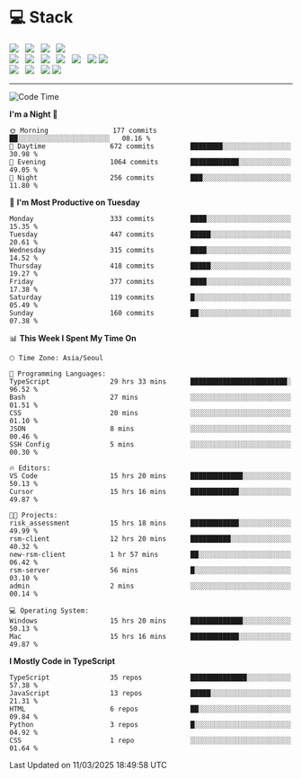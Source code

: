 <h1>💻 Stack</h1>
<div>
 <!-- badge : https://shields.io/ -->
 <!-- icon : https://simpleicons.org/?q=Get -->
 <img src="https://img.shields.io/badge/HTML5-e74c3c?style=flat-square&logo=HTML5&logoColor=white"/> &nbsp 
 <img src="https://img.shields.io/badge/CSS3-0A84FF?style=flat-square&logo=CSS3&logoColor=white"/> &nbsp 
 <img src="https://img.shields.io/badge/JavaScript-FFCD11?style=flat-square&logo=JavaScript&logoColor=white"/> &nbsp 
 <img src="https://img.shields.io/badge/TypeScript-3075C0?style=flat-square&logo=TypeScript&logoColor=white"/>
 <br/>
 <img src="https://img.shields.io/badge/Next-000000?style=flat-square&logo=nextdotjs&logoColor=white"/> &nbsp 
 <img src="https://img.shields.io/badge/React-00BCF6?style=flat-square&logo=React&logoColor=white"/> &nbsp 
 <img src="https://img.shields.io/badge/Redux-764ABC?style=flat-square&logo=Redux&logoColor=white"/> &nbsp
 <img src="https://img.shields.io/badge/Recoil-3578E5?style=flat-square&logo=recoil&logoColor=white"/> &nbsp
 <img src="https://img.shields.io/badge/React-Query-FF4154?style=flat-square&logo=reactquery&logoColor=white"/> &nbsp 
 <img src="https://img.shields.io/badge/styled%2Dcomponents-DB7093?style=flat-square&logo=styled%2Dcomponents&logoColor=white"/>
 <img src="https://img.shields.io/badge/CSS Modules-000000?style=flat-square&logo=CSS Modules&logoColor=white"/> &nbsp 
 <br/>
 <img src="https://img.shields.io/badge/Node-339933?style=flat-square&logo=Node.js&logoColor=white"/> &nbsp 
 <img src="https://img.shields.io/badge/Express-000000?style=flat-square&logo=Express&logoColor=white"/> &nbsp 
 <img src="https://img.shields.io/badge/MongoDB-47A248?style=flat-square&logo=MongoDB&logoColor=white"/>
 <img src="https://img.shields.io/badge/MariaDB-003545?style=flat-square&logo=mariadb&logoColor=white"/>
</div>

<hr>

<!--START_SECTION:waka-->
![Code Time](http://img.shields.io/badge/Code%20Time-2%2C191%20hrs%2031%20mins-blue)

**I'm a Night 🦉** 

```text
🌞 Morning                177 commits         ██░░░░░░░░░░░░░░░░░░░░░░░   08.16 % 
🌆 Daytime                672 commits         ████████░░░░░░░░░░░░░░░░░   30.98 % 
🌃 Evening                1064 commits        ████████████░░░░░░░░░░░░░   49.05 % 
🌙 Night                  256 commits         ███░░░░░░░░░░░░░░░░░░░░░░   11.80 % 
```
📅 **I'm Most Productive on Tuesday** 

```text
Monday                   333 commits         ████░░░░░░░░░░░░░░░░░░░░░   15.35 % 
Tuesday                  447 commits         █████░░░░░░░░░░░░░░░░░░░░   20.61 % 
Wednesday                315 commits         ████░░░░░░░░░░░░░░░░░░░░░   14.52 % 
Thursday                 418 commits         █████░░░░░░░░░░░░░░░░░░░░   19.27 % 
Friday                   377 commits         ████░░░░░░░░░░░░░░░░░░░░░   17.38 % 
Saturday                 119 commits         █░░░░░░░░░░░░░░░░░░░░░░░░   05.49 % 
Sunday                   160 commits         ██░░░░░░░░░░░░░░░░░░░░░░░   07.38 % 
```


📊 **This Week I Spent My Time On** 

```text
🕑︎ Time Zone: Asia/Seoul

💬 Programming Languages: 
TypeScript               29 hrs 33 mins      ████████████████████████░   96.52 % 
Bash                     27 mins             ░░░░░░░░░░░░░░░░░░░░░░░░░   01.51 % 
CSS                      20 mins             ░░░░░░░░░░░░░░░░░░░░░░░░░   01.10 % 
JSON                     8 mins              ░░░░░░░░░░░░░░░░░░░░░░░░░   00.46 % 
SSH Config               5 mins              ░░░░░░░░░░░░░░░░░░░░░░░░░   00.30 % 

🔥 Editors: 
VS Code                  15 hrs 20 mins      █████████████░░░░░░░░░░░░   50.13 % 
Cursor                   15 hrs 16 mins      ████████████░░░░░░░░░░░░░   49.87 % 

🐱‍💻 Projects: 
risk_assessment          15 hrs 18 mins      ████████████░░░░░░░░░░░░░   49.99 % 
rsm-client               12 hrs 20 mins      ██████████░░░░░░░░░░░░░░░   40.32 % 
new-rsm-client           1 hr 57 mins        ██░░░░░░░░░░░░░░░░░░░░░░░   06.42 % 
rsm-server               56 mins             █░░░░░░░░░░░░░░░░░░░░░░░░   03.10 % 
admin                    2 mins              ░░░░░░░░░░░░░░░░░░░░░░░░░   00.14 % 

💻 Operating System: 
Windows                  15 hrs 20 mins      █████████████░░░░░░░░░░░░   50.13 % 
Mac                      15 hrs 16 mins      ████████████░░░░░░░░░░░░░   49.87 % 
```

**I Mostly Code in TypeScript** 

```text
TypeScript               35 repos            ██████████████░░░░░░░░░░░   57.38 % 
JavaScript               13 repos            █████░░░░░░░░░░░░░░░░░░░░   21.31 % 
HTML                     6 repos             ██░░░░░░░░░░░░░░░░░░░░░░░   09.84 % 
Python                   3 repos             █░░░░░░░░░░░░░░░░░░░░░░░░   04.92 % 
CSS                      1 repo              ░░░░░░░░░░░░░░░░░░░░░░░░░   01.64 % 
```




 Last Updated on 11/03/2025 18:49:58 UTC
<!--END_SECTION:waka-->
